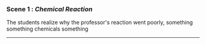 
### Scene 1 : *Chemical Reaction* ###

The students realize why the professor's reaction went poorly,
something something chemicals something

---
